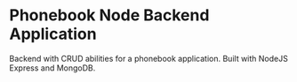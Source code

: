 # Phonebook Node Backend Application
Backend with CRUD abilities for a phonebook application. Built with NodeJS Express and MongoDB.
